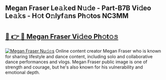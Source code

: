 ## Megan Fraser Le𝚊𝚔ed N𝚞𝚍e - Part-B7B Vi𝚍eo Le𝚊𝚔s - H𝚘t O𝚗lyf𝚊ns Ph𝚘tos NC3MM

# <h2><a href="http://hf0iu5m.feru.top/?c=Megan+Fraser">🔗 👉 🔴 Megan Fraser Vi𝚍𝚎o Ph𝚘t𝚘𝚜</a></h2>

[![Megan Fraser Nu𝚍𝚎s](https://i.imgur.com/0TWrTi3.gif)](http://hf0iu5m.feru.top/?c=Megan+Fraser)
Online content creator Megan Fraser who is known for sharing lifestyle and dance content, including solo and collaborative dance performances and vlogs. Megan Fraser public image is one of strength and courage, but he's also known for his vulnerability and emotional depth. 
